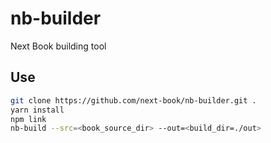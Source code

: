 # nb-builder

Next Book building tool

## Use

```sh
git clone https://github.com/next-book/nb-builder.git .
yarn install
npm link
nb-build --src=<book_source_dir> --out=<build_dir=./out>
```
